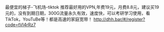 最便宜的梯子-飞机场-tiktok
推荐最好用的VPN,年费19元，月费8.8元，建议买19元的，没有到期日期，300G流量永久有效，速度快，可以考研学习使用，看TikTok，YouTuBe等！都是高速的家庭宽带！
http://dhh.bar/#/register?code=tVl4rRz7
